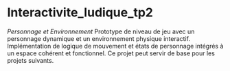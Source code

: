 # Interactivite_ludique_tp2
*Personnage et Environnement*
Prototype de niveau de jeu avec un personnage dynamique et un environnement physique interactif. Implémentation de logique de mouvement et états de personnage intégrés à un espace cohérent et fonctionnel. Ce projet peut servir de base pour les projets suivants.
